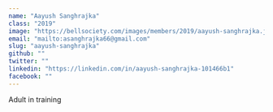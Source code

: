 ```yaml
---
name: "Aayush Sanghrajka"
class: "2019"
image: "https://bellsociety.com/images/members/2019/aayush-sanghrajka.jpg"
email: "mailto:asanghrajka66@gmail.com"
slug: "aayush-sanghrajka"
github: ""
twitter: ""
linkedin: "https://linkedin.com/in/aayush-sanghrajka-101466b1"
facebook: ""
---
```

Adult in training